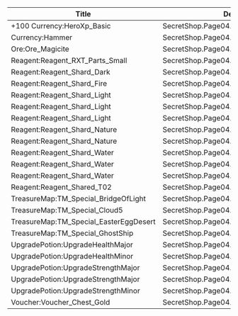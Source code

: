 | Title | Dev Name | Quantity | Currency |  Price |
| ----- | -------- | -------- | -------- |  ----- |
| +100 Currency:HeroXp_Basic | SecretShop.Page04.Misc.26 | 5000 | Currency:Gold | 170 |
| Currency:Hammer | SecretShop.Page04.Free.40 | 3 | Currency:Gold | 0 |
| Ore:Ore_Magicite | SecretShop.Page04.Ore.06 | 10 | Gems | 10 |
| Reagent:Reagent_RXT_Parts_Small | SecretShop.Page04.Misc.29 | 2 | Currency:Gold | 50000 |
| Reagent:Reagent_Shard_Dark | SecretShop.Page04.Reagent.81 | 2 | Gems | 170 |
| Reagent:Reagent_Shard_Fire | SecretShop.Page04.Reagent.68 | 1 | Currency:Gold | 255000 |
| Reagent:Reagent_Shard_Light | SecretShop.Page04.Free.44 | 1 | Gems | 0 |
| Reagent:Reagent_Shard_Light | SecretShop.Page04.Reagent.90 | 3 | Gems | 170 |
| Reagent:Reagent_Shard_Light | SecretShop.Page04.Shard.28 | 1 | Gems | 170 |
| Reagent:Reagent_Shard_Nature | SecretShop.Page04.UnderworldTrader.67 | 1 | Gems | 140 |
| Reagent:Reagent_Shard_Nature | SecretShop.Page04.UnderworldTrader.71 | 1 | Gems | 170 |
| Reagent:Reagent_Shard_Water | SecretShop.Page04.Reagent.65 | 1 | Currency:Gold | 255000 |
| Reagent:Reagent_Shard_Water | SecretShop.Page04.Shard.25 | 1 | Currency:Gold | 255000 |
| Reagent:Reagent_Shard_Water | SecretShop.Page04.UnderworldTrader.74 | 1 | Gems | 140 |
| Reagent:Reagent_Shared_T02 | SecretShop.Page04.UnderworldTraderGold.11 | 30 | Currency:Gold | 1500 |
| TreasureMap:TM_Special_BridgeOfLight | SecretShop.Page04.TreasureMap.33 | 1 | Gems | 20 |
| TreasureMap:TM_Special_Cloud5 | SecretShop.Page04.UnderworldTrader.77 | 3 | Gems | 150 |
| TreasureMap:TM_Special_EasterEggDesert | SecretShop.Page04.TreasureMap.35 | 1 | Gems | 200 |
| TreasureMap:TM_Special_GhostShip | SecretShop.Page04.UnderworldTrader.79 | 3 | Gems | 35 |
| UpgradePotion:UpgradeHealthMajor | SecretShop.Page04.Elixir.26 | 10 | Gems | 25 |
| UpgradePotion:UpgradeHealthMinor | SecretShop.Page04.Elixir.22 | 30 | Currency:Gold | 3400 |
| UpgradePotion:UpgradeStrengthMajor | SecretShop.Page04.Elixir.24 | 10 | Currency:Gold | 42500 |
| UpgradePotion:UpgradeStrengthMajor | SecretShop.Page04.UnderworldTrader.89 | 10 | Gems | 21 |
| UpgradePotion:UpgradeStrengthMinor | SecretShop.Page04.UnderworldTraderGold.15 | 15 | Currency:Gold | 2800 |
| Voucher:Voucher_Chest_Gold | SecretShop.Page04.CharShard.22 | 1 | Currency:Gold | 7500000 |
